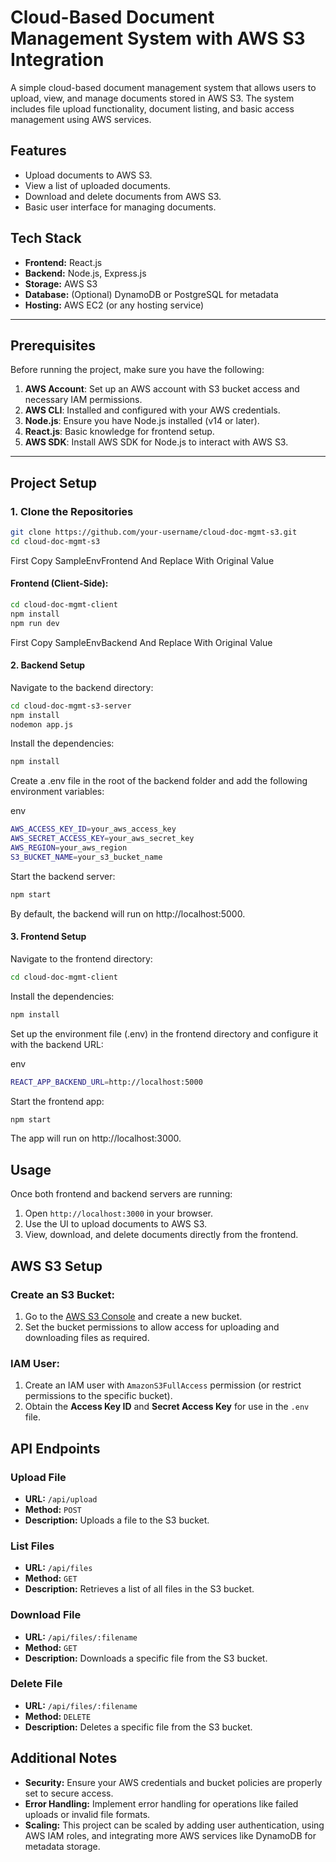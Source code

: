 # Cloud-Based Document Management System with AWS S3 Integration

A simple cloud-based document management system that allows users to upload, view, and manage documents stored in AWS S3. The system includes file upload functionality, document listing, and basic access management using AWS services.

## Features
- Upload documents to AWS S3.
- View a list of uploaded documents.
- Download and delete documents from AWS S3.
- Basic user interface for managing documents.

## Tech Stack
- **Frontend:** React.js
- **Backend:** Node.js, Express.js
- **Storage:** AWS S3
- **Database:** (Optional) DynamoDB or PostgreSQL for metadata
- **Hosting:** AWS EC2 (or any hosting service)

---

## Prerequisites

Before running the project, make sure you have the following:

1. **AWS Account**: Set up an AWS account with S3 bucket access and necessary IAM permissions.
2. **AWS CLI**: Installed and configured with your AWS credentials.
3. **Node.js**: Ensure you have Node.js installed (v14 or later).
4. **React.js**: Basic knowledge for frontend setup.
5. **AWS SDK**: Install AWS SDK for Node.js to interact with AWS S3.

---

## Project Setup

### 1. Clone the Repositories
```bash
git clone https://github.com/your-username/cloud-doc-mgmt-s3.git
cd cloud-doc-mgmt-s3
```
First Copy SampleEnvFrontend And Replace With Original Value
#### Frontend (Client-Side):
```bash
cd cloud-doc-mgmt-client
npm install 
npm run dev
```

First Copy SampleEnvBackend And Replace With Original Value
#### 2. Backend Setup

Navigate to the backend directory:
```bash
cd cloud-doc-mgmt-s3-server
npm install
nodemon app.js 
```

Install the dependencies:

```bash
npm install
```

Create a .env file in the root of the backend folder and add the following environment variables:

env
```bash
AWS_ACCESS_KEY_ID=your_aws_access_key
AWS_SECRET_ACCESS_KEY=your_aws_secret_key
AWS_REGION=your_aws_region
S3_BUCKET_NAME=your_s3_bucket_name
```

Start the backend server:

```bash
npm start
```

By default, the backend will run on http://localhost:5000.

#### 3. Frontend Setup 

Navigate to the frontend directory:

```bash
cd cloud-doc-mgmt-client
```

Install the dependencies:

```bash
npm install
```

Set up the environment file (.env) in the frontend directory and configure it with the backend URL:

env
```bash
REACT_APP_BACKEND_URL=http://localhost:5000
```

Start the frontend app:

```bash
npm start
```
The app will run on http://localhost:3000.

## Usage

Once both frontend and backend servers are running:

1. Open `http://localhost:3000` in your browser.
2. Use the UI to upload documents to AWS S3.
3. View, download, and delete documents directly from the frontend.

## AWS S3 Setup

### Create an S3 Bucket:
1. Go to the [AWS S3 Console](https://s3.console.aws.amazon.com/s3/home) and create a new bucket.
2. Set the bucket permissions to allow access for uploading and downloading files as required.

### IAM User:
1. Create an IAM user with `AmazonS3FullAccess` permission (or restrict permissions to the specific bucket).
2. Obtain the **Access Key ID** and **Secret Access Key** for use in the `.env` file.

## API Endpoints

### Upload File
- **URL:** `/api/upload`
- **Method:** `POST`
- **Description:** Uploads a file to the S3 bucket.

### List Files
- **URL:** `/api/files`
- **Method:** `GET`
- **Description:** Retrieves a list of all files in the S3 bucket.

### Download File
- **URL:** `/api/files/:filename`
- **Method:** `GET`
- **Description:** Downloads a specific file from the S3 bucket.

### Delete File
- **URL:** `/api/files/:filename`
- **Method:** `DELETE`
- **Description:** Deletes a specific file from the S3 bucket.

## Additional Notes

- **Security:** Ensure your AWS credentials and bucket policies are properly set to secure access.
- **Error Handling:** Implement error handling for operations like failed uploads or invalid file formats.
- **Scaling:** This project can be scaled by adding user authentication, using AWS IAM roles, and integrating more AWS services like DynamoDB for metadata storage.
